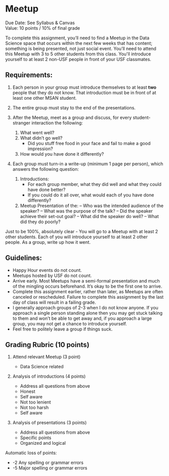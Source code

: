 Meetup
========

Due Date: See Syllabus & Canvas    
Value: 10 points / 10% of final grade   

To complete this assignment, you’ll need to find a Meetup in the Data Science space that occurs within the next few weeks that has content; something is being presented, not just social event. You’ll need to attend this Meetup with 3 to 5 other students from this class. You'll introduce yourself to at least 2 non-USF people in front of your USF classmates.

Requirements:
-----

1. Each person in your group must introduce themselves to at least __two__ people that they do not know. That introduction must be in front of at least one other MSAN student.

2. The entire group must stay to the end of the presentations.

3. After the Meetup, meet as a group and discuss, for every student- stranger interaction the following:

    1. What went well?
    1. What didn’t go well?
        - Did you stuff free food in your face and fail to make a good impression? 
    1. How would you have done it differently?

4. Each group must turn-in a write-up (minimum 1 page per person), which answers the following question:

    1. Introductions:
        - For each group member, what they did well and what they could have done better?
        - If you could do it all over, what would each of you have done differently?
    1. Meetup Presentation of the:
        – Who was the intended audience of the speaker?
        – What was the purpose of the talk?
        – Did the speaker achieve their set-out goal?
        – What did the speaker do well?
        – What did they do poorly?

Just to be 100%, absolutely clear - You will go to a Meetup with at least 2 other students. Each of you will introduce yourself to at least 2 other people. As a group, write up how it went.

Guidelines:
-----

- Happy Hour events do not count.
- Meetups hosted by USF do not count.
- Arrive early. Most Meetups have a semi-formal presentation and much of the mingling occurs beforehand. It’s okay to be the first one to arrive.
- Complete this assignment earlier, rather than later, as Meetups are often canceled or rescheduled. Failure to complete this assignment by the last day of class will result in a failing grade.
- I generally approach groups of 2-3 when I do not know anyone. If you approach a single person standing alone then you may get stuck talking to them and won’t be able to get away and, if you approach a large group, you may not get a chance to introduce yourself.
- Feel free to politely leave a group if things suck.

Grading Rubric (10 points)
-------

1. Attend relevant Meetup (3 point)

    - Data Science related

1. Analysis of introductions (4 points)
    
    - Address all questions from above
    - Honest 
    - Self aware
    - Not too lenient
    - Not too harsh
    - Self aware 

1. Analysis of presentations (3 points)

    - Address all questions from above
    - Specific points
    - Organized and logical

Automatic loss of points:

- -2 Any spelling or grammar errors
- -5 Major spelling or grammar errors
